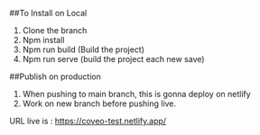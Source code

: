 ##To Install on Local

1. Clone the branch
2. Npm install
3. Npm run build (Build the project)
4. Npm run serve (build the project each new save)


##Publish on production 
1. When pushing to main branch, this is gonna deploy on netlify
2. Work on new branch before pushing live.

URL live is : https://coveo-test.netlify.app/
